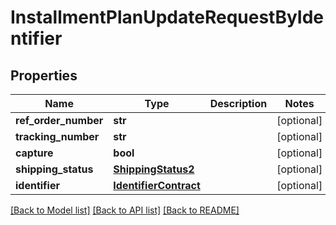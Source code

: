 # InstallmentPlanUpdateRequestByIdentifier


## Properties
Name | Type | Description | Notes
------------ | ------------- | ------------- | -------------
**ref_order_number** | **str** |  | [optional] 
**tracking_number** | **str** |  | [optional] 
**capture** | **bool** |  | [optional] 
**shipping_status** | [**ShippingStatus2**](ShippingStatus2.md) |  | [optional] 
**identifier** | [**IdentifierContract**](IdentifierContract.md) |  | [optional] 

[[Back to Model list]](../README.md#documentation-for-models) [[Back to API list]](../README.md#documentation-for-api-endpoints) [[Back to README]](../README.md)


